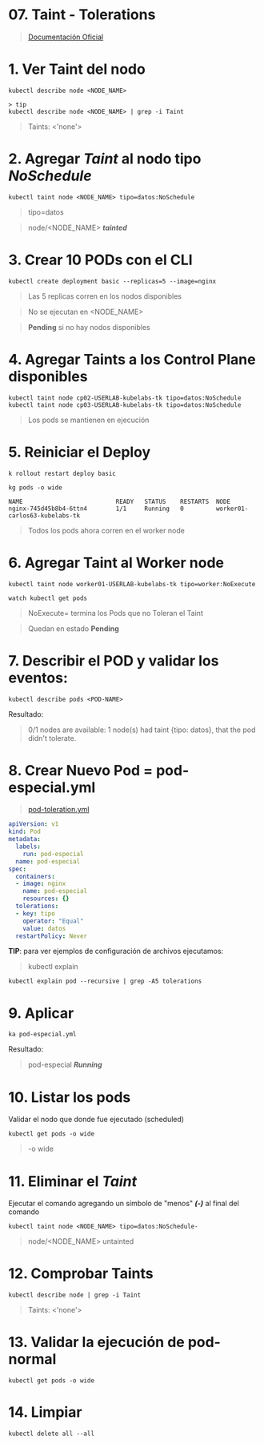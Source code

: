 # 07. Taint - Tolerations <!-- omit in TOC -->

> [Documentación Oficial](https://kubernetes.io/docs/concepts/scheduling-eviction/taint-and-toleration/)

# 1. Ver Taint del nodo
```vim
kubectl describe node <NODE_NAME>

> tip
kubectl describe node <NODE_NAME> | grep -i Taint
```

> Taints: 			<'none'>

# 2. Agregar ***Taint*** al nodo tipo ***NoSchedule***
```vim
kubectl taint node <NODE_NAME> tipo=datos:NoSchedule
```
> tipo=datos

> node/<NODE_NAME> ***tainted***

# 3. Crear 10 PODs con el CLI
```vim
kubectl create deployment basic --replicas=5 --image=nginx
```
> Las 5 replicas corren en los nodos disponibles

> No se ejecutan en <NODE_NAME>

> **Pending** si no hay nodos disponibles


# 4. Agregar **Taints** a los Control Plane disponibles
```vim
kubectl taint node cp02-USERLAB-kubelabs-tk tipo=datos:NoSchedule
kubectl taint node cp03-USERLAB-kubelabs-tk tipo=datos:NoSchedule
```

> Los pods se mantienen en ejecución


# 5. Reiniciar el Deploy
```vim
k rollout restart deploy basic

kg pods -o wide
```
```vim
NAME                          READY   STATUS    RESTARTS  NODE
nginx-745d45b8b4-6ttn4        1/1     Running   0         worker01-carlos63-kubelabs-tk
```
> Todos los pods ahora corren en el worker node


# 6. Agregar **Taint** al Worker node
```vim
kubectl taint node worker01-USERLAB-kubelabs-tk tipo=worker:NoExecute

watch kubectl get pods
```
> NoExecute= termina los Pods que no Toleran el Taint

> Quedan en estado **Pending**
>
# 7. Describir el POD y validar los eventos:
```vim
kubectl describe pods <POD-NAME>
```
Resultado:
>0/1 nodes are available: 1 node(s) had taint {tipo: datos}, that the pod didn't tolerate.


# 8. Crear Nuevo Pod = pod-especial.yml
> [pod-toleration.yml](./assets/pod-toleration.yml)

```yml
apiVersion: v1
kind: Pod
metadata:
  labels:
    run: pod-especial
  name: pod-especial
spec:
  containers:
  - image: nginx
    name: pod-especial
    resources: {}
  tolerations:
  - key: tipo
    operator: "Equal"
    value: datos
  restartPolicy: Never
```

**TIP**: para ver ejemplos de configuración de archivos ejecutamos:
> kubectl explain
```vim
kubectl explain pod --recursive | grep -A5 tolerations
```
# 9. Aplicar
```vim
ka pod-especial.yml
```

Resultado:
> pod-especial ***Running***

# 10. Listar los pods
Validar el nodo que donde fue ejecutado (scheduled)
```vim
kubectl get pods -o wide
```
> -o wide

# 11. Eliminar el ***Taint***
Ejecutar el comando agregando un símbolo de "menos" ***(-)*** al final del comando
```vim
kubectl taint node <NODE_NAME> tipo=datos:NoSchedule-
```
> node/<NODE_NAME> untainted

# 12. Comprobar **Taints**
```
kubectl describe node | grep -i Taint
```
> Taints: <'none'>

# 13. Validar la ejecución de pod-normal
```vim
kubectl get pods -o wide
```

# 14. Limpiar
```vim
kubectl delete all --all
```
